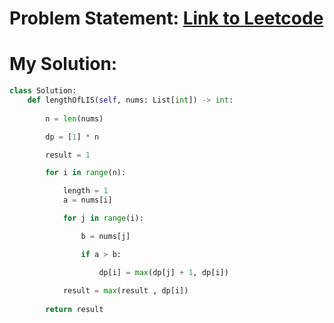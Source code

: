 # Problem Statement: [Link to Leetcode](https://leetcode.com/problems/longest-increasing-subsequence/description/)
# My Solution: 
```python
class Solution:
    def lengthOfLIS(self, nums: List[int]) -> int:
        
        n = len(nums)

        dp = [1] * n

        result = 1

        for i in range(n):

            length = 1
            a = nums[i]

            for j in range(i):

                b = nums[j]

                if a > b:

                    dp[i] = max(dp[j] + 1, dp[i])
            
            result = max(result , dp[i])
        
        return result
```
